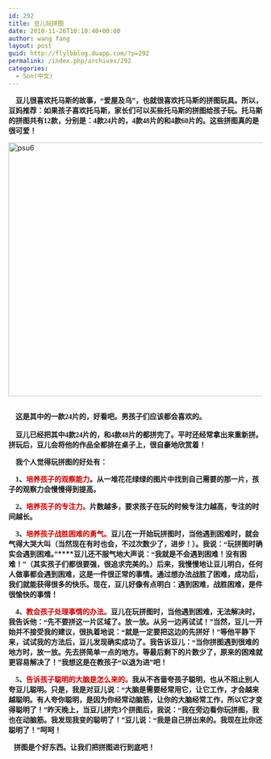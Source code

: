 ```yaml
---
id: 292
title: 豆儿玩拼图
date: 2010-11-26T10:10:40+00:00
author: wang fang
layout: post
guid: http://flylbblog.duapp.com/?p=292
permalink: /index.php/archives/292
categories:
  - Son(中文)
---
```

<span style="font-family: 楷体_GB2312">    <strong>豆儿很喜欢托马斯的故事，“爱屋及乌”，也就很喜欢托马斯的拼图玩具。所以，豆妈推荐：如果孩子喜欢托马斯，家长们可以买些托马斯的拼图给孩子玩。托马斯的拼图共有12款，分别是：4款24片的，4款48片的和4款60片的。这些拼图真的是很可爱！</strong></span>

[<img class="alignnone size-full wp-image-293" src="http://flylbblog.duapp.com/wp-content/uploads/2015/04/psu6.jpeg" alt="psu6" width="670" height="502" />](http://flylbblog.duapp.com/wp-content/uploads/2015/04/psu6.jpeg)

**<span style="font-family: 楷体_GB2312"><br /> </span>**<strong style="line-height: 1.5"><span style="font-family: 楷体_GB2312">    这是其中的一款24片的，好看吧。男孩子们应该都会喜欢的。</span></strong>

**<span style="font-family: 楷体_GB2312">    豆儿已经把其中4款24片的，和4款48片的都拼完了。平时还经常拿出来重新拼。拼玩后，豆儿会将他的作品全都排在桌子上，很自豪地欣赏着！</span>**

**<span style="font-family: 楷体_GB2312">    我个人觉得玩拼图的好处有：</span>**

**<span style="font-family: 楷体_GB2312">    1、<span style="color: #cc0000">培养孩子的观察能力</span>。从一堆花花绿绿的图片中找到自己需要的那一片，孩子的观察力会慢慢得到提高。</span>**

**<span style="font-family: 楷体_GB2312">    2、<span style="color: #cc0000">培养孩子的专注力。</span>片数越多，要求孩子在玩的时候专注力越高，专注的时间越长。</span>**

**<span style="font-family: 楷体_GB2312">    3、<span style="color: #cc0000">培养孩子战胜困难的勇气。</span>豆儿在一开始玩拼图时，当他遇到困难时，就会气得大哭大叫（当然现在有时也会，不过次数少了，进步！）。我说：“玩拼图时确实会遇到困难。”</span>****<span style="font-family: 楷体_GB2312">豆儿还不服气地大声说：“我就是不会遇到困难！没有困难！”（其实孩子们都很要强，很追求完美的。）后来，我慢慢地让豆儿明白，任何人做事都会遇到困难，这是一件很正常的事情。通过想办法战胜了困难，成功后，我们就能获得很多的快乐。现在，豆儿好像有点明白：遇到困难，战胜困难，是件很愉快的事情！</span>**

**<span style="font-family: 楷体_GB2312">    4、<span style="color: #cc0000">教会孩子处理事情的办法。</span>豆儿在玩拼图时，当他遇到困难，无法解决时，我告诉他：“先不要拼这一片区域了。放一放。从另一边再试试！”当然，豆儿一开始并不接受我的建议，很执着地说：“就是一定要把这边的先拼好！”等他平静下来，试试我的方法后，豆儿发现确实成功了。我告诉豆儿：“当你拼图遇到很难的地方时，放一放。先去拼简单一点的地方。等最后剩下的片数少了，原来的困难就更容易解决了！”我想这是在教孩子“以退为进”吧！</span>**

**<span style="font-family: 楷体_GB2312">    5、<span style="color: #cc0000">告诉孩子聪明的大脑是怎么来的。</span>我从不吝啬夸孩子聪明，也从不阻止别人夸豆儿聪明。只是，我是对豆儿说：“大脑是需要经常用它，让它工作，才会越来越聪明。有人夸你聪明，是因为你经常动脑筋，让你的大脑经常工作，所以它才变得聪明了！”昨天晚上，当豆儿拼完3个拼图后，我说：“我在旁边看你玩拼图，我也在动脑筋。我发现我变的聪明了！”豆儿说：“我是自己拼出来的。我现在比你还聪明了！”呵呵！</span>**

**<span style="font-family: 楷体_GB2312">   拼图是个好东西。让我们把拼图进行到底吧！</span>**